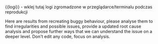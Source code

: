 {{logi}} - wklej tutaj logi zgromadzone w przeglądarce/terminalu podczas reprodukcji

Here are results from recreating buggy behaviour, please analyse them to find irregularities and possible issues, provide a updated root cause analysis and propose further ways that we can understand the issue on a deeper level. Don't edit any code, focus on analysis. 